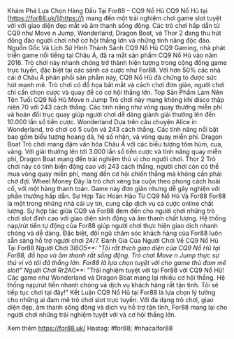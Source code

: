 
Khám Phá Lựa Chọn Hàng Đầu Tại For88 – CQ9 Nổ Hũ
CQ9 Nổ Hũ tại [https://for88.uk/](https://) mang đến một trải nghiệm chơi game slot tuyệt vời với giao diện đẹp mắt và âm thanh sống động. Các trò chơi hấp dẫn từ CQ9 như Move n Jump, Wonderland, Dragon Boat, và Thor 2 đang thu hút đông đảo người chơi nhờ cơ hội thắng lớn và những tính năng độc đáo.
Nguồn Gốc Và Lịch Sử Hình Thành Sảnh CQ9 Nổ Hũ
CQ9 Gaming, nhà phát triển game nổi tiếng tại Châu Á, đã ra mắt sản phẩm CQ9 Nổ Hũ vào năm 2016. Trò chơi này nhanh chóng trở thành hiện tượng trong cộng đồng game trực tuyến, đặc biệt tại các sảnh cá cược như For88. Với hơn 50% các nhà cái ở Châu Á phân phối sản phẩm này, CQ9 Nổ Hũ đã chứng tỏ được sức hút mạnh mẽ. Trò chơi có đồ họa bắt mắt và cách chơi đơn giản, người chơi chỉ cần chọn cược và quay để có cơ hội thắng lớn.
Top Sản Phẩm Làm Nên Tên Tuổi CQ9 Nổ Hũ
Move n Jump
Trò chơi này mang không khí disco thập niên 70 với 243 cách thắng. Các tính năng như vòng quay thưởng miễn phí và hoán đổi trục quay giúp người chơi dễ dàng giành giải thưởng lên đến 10.000 lần số tiền cược.
Wonderland
Dựa trên câu chuyện Alice in Wonderland, trò chơi có 5 cuộn và 243 cách thắng. Các tính năng nổi bật bao gồm biểu tượng hoang dã, hệ số nhân, và vòng quay miễn phí.
Dragon Boat
Trò chơi mang đậm văn hóa Châu Á với các biểu tượng tôm hùm, cua, vàng. Với giải thưởng lên tới 3.000 lần số tiền cược và tính năng quay miễn phí, Dragon Boat mang đến trải nghiệm thú vị cho người chơi.
Thor 2
Trò chơi này có tính biến động cao với 243 cách thắng, người chơi còn có thể mua vòng quay miễn phí, mang đến cơ hội chiến thắng mà không cần phải chờ đợi.
Wheel Money
Đây là trò chơi xèng ba cuộn theo phong cách hoài cổ, với một hàng thanh toán. Game này đơn giản nhưng dễ gây nghiện với phần thưởng hấp dẫn.
Sự Hợp Tác Hoàn Hảo Từ CQ9 Nổ Hũ Và For88
For88 là một trong những nhà cái uy tín, cung cấp dịch vụ cá cược online chất lượng. Sự hợp tác giữa CQ9 và For88 đem đến cho người chơi những trò chơi slot đỉnh cao với giao diện sinh động và âm thanh chất lượng. Hệ thống nạp/rút tiền tự động của For88 giúp người chơi thực hiện giao dịch nhanh chóng và dễ dàng. Đặc biệt, đội ngũ chăm sóc khách hàng của For88 luôn sẵn sàng hỗ trợ người chơi 24/7.
Đánh Giá Của Người Chơi Về CQ9 Nổ Hũ Tại For88
Người Chơi 3i8*O5**: "Tôi rất thích giao diện của CQ9 Nổ Hũ tại For88, đồ họa và âm thanh rất sống động. Trò chơi Move n Jump thực sự thú vị và tôi đã thắng lớn. For88 là lựa chọn tuyệt vời cho game thủ đam mê slot!"
Người Chơi Rr2*A0**: "Trải nghiệm tuyệt vời tại For88 với CQ9 Nổ Hũ! Các game như Wonderland và Dragon Boat mang lại nhiều cơ hội thắng. Hệ thống nạp/rút tiền nhanh chóng và dịch vụ khách hàng rất tận tình. Tôi sẽ tiếp tục chơi tại đây!"
Kết Luận
CQ9 Nổ Hũ tại For88 là lựa chọn lý tưởng cho những ai đam mê trò chơi slot trực tuyến. Với đa dạng trò chơi, giao diện đẹp, âm thanh sống động và dịch vụ hỗ trợ tận tình, For88 mang lại cho người chơi những trải nghiệm tuyệt vời và cơ hội thắng lớn.

Xem thêm https://for88.uk/
Hastag: #for88; #nhacaifor88
